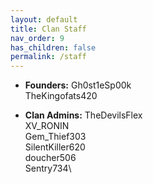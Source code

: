 ```yaml
---
layout: default
title: Clan Staff
nav_order: 9
has_children: false
permalink: /staff
---
```

* **Founders:**
Gh0st1eSp00k\
TheKingofats420

* **Clan Admins:**
TheDevilsFlex\
XV_RONIN\
Gem_Thief303\
SilentKiller620\
doucher506\
Sentry734\
